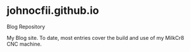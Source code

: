 # johnocfii.github.io
Blog Repository

My Blog site. To date, most entries cover the build and use of my MilkCr8 CNC machine.
